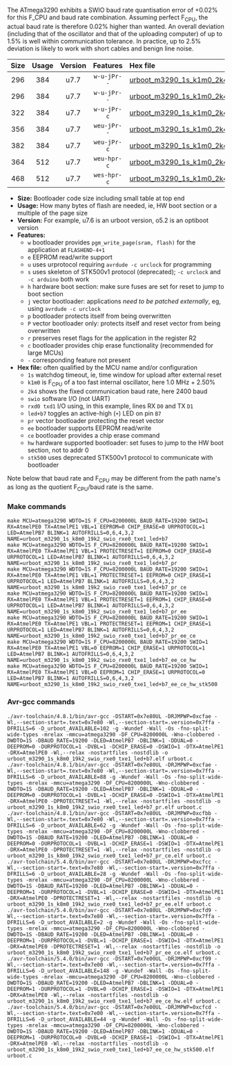 The ATmega3290 exhibits a SWIO baud rate quantisation error of +0.02% for this F_CPU and baud rate combination. Assuming perfect F<sub>CPU</sub>, the actual baud rate is therefore 0.02% higher than wanted. An overall deviation (including that of the oscillator and that of the uploading computer) of up to 1.5% is well within communication tolerance. In practice, up to 2.5% deviation is likely to work with short cables and benign line noise.

|Size|Usage|Version|Features|Hex file|
|:-:|:-:|:-:|:-:|:--|
|296|384|u7.7|`w-u-jPr--`|[urboot_m3290_1s_k1m0_2k4_swio_rxe0_txe1_led+b7.hex](https://raw.githubusercontent.com/stefanrueger/urboot.hex/main/u7.7/mcus/atmega3290/watchdog_1_s/internal_oscillator_k%2B2.50%25/%2B1m000000_hz/%2B%2B%2B2k4_baud/uart0_rxe0_txe1/led%2Bb7/urboot_m3290_1s_k1m0_2k4_swio_rxe0_txe1_led%2Bb7.hex)|
|296|384|u7.7|`w-u-jPr--`|[urboot_m3290_1s_k1m0_2k4_swio_rxe0_txe1_led+b7_pr.hex](https://raw.githubusercontent.com/stefanrueger/urboot.hex/main/u7.7/mcus/atmega3290/watchdog_1_s/internal_oscillator_k%2B2.50%25/%2B1m000000_hz/%2B%2B%2B2k4_baud/uart0_rxe0_txe1/led%2Bb7/urboot_m3290_1s_k1m0_2k4_swio_rxe0_txe1_led%2Bb7_pr.hex)|
|322|384|u7.7|`w-u-jPr-c`|[urboot_m3290_1s_k1m0_2k4_swio_rxe0_txe1_led+b7_pr_ce.hex](https://raw.githubusercontent.com/stefanrueger/urboot.hex/main/u7.7/mcus/atmega3290/watchdog_1_s/internal_oscillator_k%2B2.50%25/%2B1m000000_hz/%2B%2B%2B2k4_baud/uart0_rxe0_txe1/led%2Bb7/urboot_m3290_1s_k1m0_2k4_swio_rxe0_txe1_led%2Bb7_pr_ce.hex)|
|356|384|u7.7|`weu-jPr--`|[urboot_m3290_1s_k1m0_2k4_swio_rxe0_txe1_led+b7_pr_ee.hex](https://raw.githubusercontent.com/stefanrueger/urboot.hex/main/u7.7/mcus/atmega3290/watchdog_1_s/internal_oscillator_k%2B2.50%25/%2B1m000000_hz/%2B%2B%2B2k4_baud/uart0_rxe0_txe1/led%2Bb7/urboot_m3290_1s_k1m0_2k4_swio_rxe0_txe1_led%2Bb7_pr_ee.hex)|
|382|384|u7.7|`weu-jPr-c`|[urboot_m3290_1s_k1m0_2k4_swio_rxe0_txe1_led+b7_pr_ee_ce.hex](https://raw.githubusercontent.com/stefanrueger/urboot.hex/main/u7.7/mcus/atmega3290/watchdog_1_s/internal_oscillator_k%2B2.50%25/%2B1m000000_hz/%2B%2B%2B2k4_baud/uart0_rxe0_txe1/led%2Bb7/urboot_m3290_1s_k1m0_2k4_swio_rxe0_txe1_led%2Bb7_pr_ee_ce.hex)|
|364|512|u7.7|`weu-hpr-c`|[urboot_m3290_1s_k1m0_2k4_swio_rxe0_txe1_led+b7_ee_ce_hw.hex](https://raw.githubusercontent.com/stefanrueger/urboot.hex/main/u7.7/mcus/atmega3290/watchdog_1_s/internal_oscillator_k%2B2.50%25/%2B1m000000_hz/%2B%2B%2B2k4_baud/uart0_rxe0_txe1/led%2Bb7/urboot_m3290_1s_k1m0_2k4_swio_rxe0_txe1_led%2Bb7_ee_ce_hw.hex)|
|468|512|u7.7|`wes-hpr-c`|[urboot_m3290_1s_k1m0_2k4_swio_rxe0_txe1_led+b7_ee_ce_hw_stk500.hex](https://raw.githubusercontent.com/stefanrueger/urboot.hex/main/u7.7/mcus/atmega3290/watchdog_1_s/internal_oscillator_k%2B2.50%25/%2B1m000000_hz/%2B%2B%2B2k4_baud/uart0_rxe0_txe1/led%2Bb7/urboot_m3290_1s_k1m0_2k4_swio_rxe0_txe1_led%2Bb7_ee_ce_hw_stk500.hex)|

- **Size:** Bootloader code size including small table at top end
- **Usage:** How many bytes of flash are needed, ie, HW boot section or a multiple of the page size
- **Version:** For example, u7.6 is an urboot version, o5.2 is an optiboot version
- **Features:**
  + `w` bootloader provides `pgm_write_page(sram, flash)` for the application at `FLASHEND-4+1`
  + `e` EEPROM read/write support
  + `u` uses urprotocol requiring `avrdude -c urclock` for programming
  + `s` uses skeleton of STK500v1 protocol (deprecated); `-c urclock` and `-c arduino` both work
  + `h` hardware boot section: make sure fuses are set for reset to jump to boot section
  + `j` vector bootloader: applications *need to be patched externally*, eg, using `avrdude -c urclock`
  + `p` bootloader protects itself from being overwritten
  + `P` vector bootloader only: protects itself and reset vector from being overwritten
  + `r` preserves reset flags for the application in the register R2
  + `c` bootloader provides chip erase functionality (recommended for large MCUs)
  + `-` corresponding feature not present
- **Hex file:** often qualified by the MCU name and/or configuration
  + `1s` watchdog timeout, ie, time window for upload after external reset
  + `k1m0` is F<sub>CPU</sub> of a too fast internal oscillator, here 1.0 MHz + 2.50%
  + `2k4` shows the fixed communication baud rate, here 2400 baud
  + `swio` software I/O (not UART)
  + `rxd0 txd1` I/O using, in this example, lines RX `D0` and TX `D1`
  + `led+b7` toggles an active-high (`+`) LED on pin `B7`
  + `pr` vector bootloader protecting the reset vector
  + `ee` bootloader supports EEPROM read/write
  + `ce` bootloader provides a chip erase command
  + `hw` hardware supported bootloader: set fuses to jump to the HW boot section, not to addr 0
  + `stk500` uses deprecated STK500v1 protocol to communicate with bootloader


Note below that baud rate and F<sub>CPU</sub> may be different from the path name's as long as the quotient F<sub>CPU</sub>/baud rate is the same.

### Make commands
```
make MCU=atmega3290 WDTO=1S F_CPU=8200000L BAUD_RATE=19200 SWIO=1 RX=AtmelPE0 TX=AtmelPE1 VBL=1 EEPROM=0 CHIP_ERASE=0 URPROTOCOL=1 LED=AtmelPB7 BLINK=1 AUTOFRILLS=0,6,4,3,2 NAME=urboot_m3290_1s_k8m0_19k2_swio_rxe0_txe1_led+b7
make MCU=atmega3290 WDTO=1S F_CPU=8200000L BAUD_RATE=19200 SWIO=1 RX=AtmelPE0 TX=AtmelPE1 VBL=1 PROTECTRESET=1 EEPROM=0 CHIP_ERASE=0 URPROTOCOL=1 LED=AtmelPB7 BLINK=1 AUTOFRILLS=0,6,4,3,2 NAME=urboot_m3290_1s_k8m0_19k2_swio_rxe0_txe1_led+b7_pr
make MCU=atmega3290 WDTO=1S F_CPU=8200000L BAUD_RATE=19200 SWIO=1 RX=AtmelPE0 TX=AtmelPE1 VBL=1 PROTECTRESET=1 EEPROM=0 CHIP_ERASE=1 URPROTOCOL=1 LED=AtmelPB7 BLINK=1 AUTOFRILLS=0,6,4,3,2 NAME=urboot_m3290_1s_k8m0_19k2_swio_rxe0_txe1_led+b7_pr_ce
make MCU=atmega3290 WDTO=1S F_CPU=8200000L BAUD_RATE=19200 SWIO=1 RX=AtmelPE0 TX=AtmelPE1 VBL=1 PROTECTRESET=1 EEPROM=1 CHIP_ERASE=0 URPROTOCOL=1 LED=AtmelPB7 BLINK=1 AUTOFRILLS=0,6,4,3,2 NAME=urboot_m3290_1s_k8m0_19k2_swio_rxe0_txe1_led+b7_pr_ee
make MCU=atmega3290 WDTO=1S F_CPU=8200000L BAUD_RATE=19200 SWIO=1 RX=AtmelPE0 TX=AtmelPE1 VBL=1 PROTECTRESET=1 EEPROM=1 CHIP_ERASE=1 URPROTOCOL=1 LED=AtmelPB7 BLINK=1 AUTOFRILLS=0,6,4,3,2 NAME=urboot_m3290_1s_k8m0_19k2_swio_rxe0_txe1_led+b7_pr_ee_ce
make MCU=atmega3290 WDTO=1S F_CPU=8200000L BAUD_RATE=19200 SWIO=1 RX=AtmelPE0 TX=AtmelPE1 VBL=0 EEPROM=1 CHIP_ERASE=1 URPROTOCOL=1 LED=AtmelPB7 BLINK=1 AUTOFRILLS=0,6,4,3,2 NAME=urboot_m3290_1s_k8m0_19k2_swio_rxe0_txe1_led+b7_ee_ce_hw
make MCU=atmega3290 WDTO=1S F_CPU=8200000L BAUD_RATE=19200 SWIO=1 RX=AtmelPE0 TX=AtmelPE1 VBL=0 EEPROM=1 CHIP_ERASE=1 URPROTOCOL=0 LED=AtmelPB7 BLINK=1 AUTOFRILLS=0,6,4,3,2 NAME=urboot_m3290_1s_k8m0_19k2_swio_rxe0_txe1_led+b7_ee_ce_hw_stk500
```

### Avr-gcc commands
```
./avr-toolchain/4.8.1/bin/avr-gcc -DSTART=0x7e80UL -DRJMPWP=0xcfae -Wl,--section-start=.text=0x7e80 -Wl,--section-start=.version=0x7ffa -DFRILLS=6 -D_urboot_AVAILABLE=102 -g -Wundef -Wall -Os -fno-split-wide-types -mrelax -mmcu=atmega3290 -DF_CPU=8200000L -Wno-clobbered -DWDTO=1S -DBAUD_RATE=19200 -DLED=AtmelPB7 -DBLINK=1 -DDUAL=0 -DEEPROM=0 -DURPROTOCOL=1 -DVBL=1 -DCHIP_ERASE=0 -DSWIO=1 -DTX=AtmelPE1 -DRX=AtmelPE0 -Wl,--relax -nostartfiles -nostdlib -o urboot_m3290_1s_k8m0_19k2_swio_rxe0_txe1_led+b7.elf urboot.c
./avr-toolchain/4.8.1/bin/avr-gcc -DSTART=0x7e80UL -DRJMPWP=0xcfae -Wl,--section-start=.text=0x7e80 -Wl,--section-start=.version=0x7ffa -DFRILLS=6 -D_urboot_AVAILABLE=88 -g -Wundef -Wall -Os -fno-split-wide-types -mrelax -mmcu=atmega3290 -DF_CPU=8200000L -Wno-clobbered -DWDTO=1S -DBAUD_RATE=19200 -DLED=AtmelPB7 -DBLINK=1 -DDUAL=0 -DEEPROM=0 -DURPROTOCOL=1 -DVBL=1 -DCHIP_ERASE=0 -DSWIO=1 -DTX=AtmelPE1 -DRX=AtmelPE0 -DPROTECTRESET=1 -Wl,--relax -nostartfiles -nostdlib -o urboot_m3290_1s_k8m0_19k2_swio_rxe0_txe1_led+b7_pr.elf urboot.c
./avr-toolchain/4.8.1/bin/avr-gcc -DSTART=0x7e80UL -DRJMPWP=0xcfbb -Wl,--section-start=.text=0x7e80 -Wl,--section-start=.version=0x7ffa -DFRILLS=6 -D_urboot_AVAILABLE=62 -g -Wundef -Wall -Os -fno-split-wide-types -mrelax -mmcu=atmega3290 -DF_CPU=8200000L -Wno-clobbered -DWDTO=1S -DBAUD_RATE=19200 -DLED=AtmelPB7 -DBLINK=1 -DDUAL=0 -DEEPROM=0 -DURPROTOCOL=1 -DVBL=1 -DCHIP_ERASE=1 -DSWIO=1 -DTX=AtmelPE1 -DRX=AtmelPE0 -DPROTECTRESET=1 -Wl,--relax -nostartfiles -nostdlib -o urboot_m3290_1s_k8m0_19k2_swio_rxe0_txe1_led+b7_pr_ce.elf urboot.c
./avr-toolchain/5.4.0/bin/avr-gcc -DSTART=0x7e80UL -DRJMPWP=0xcfcc -Wl,--section-start=.text=0x7e80 -Wl,--section-start=.version=0x7ffa -DFRILLS=6 -D_urboot_AVAILABLE=28 -g -Wundef -Wall -Os -fno-split-wide-types -mrelax -mmcu=atmega3290 -DF_CPU=8200000L -Wno-clobbered -DWDTO=1S -DBAUD_RATE=19200 -DLED=AtmelPB7 -DBLINK=1 -DDUAL=0 -DEEPROM=1 -DURPROTOCOL=1 -DVBL=1 -DCHIP_ERASE=0 -DSWIO=1 -DTX=AtmelPE1 -DRX=AtmelPE0 -DPROTECTRESET=1 -Wl,--relax -nostartfiles -nostdlib -o urboot_m3290_1s_k8m0_19k2_swio_rxe0_txe1_led+b7_pr_ee.elf urboot.c
./avr-toolchain/5.4.0/bin/avr-gcc -DSTART=0x7e80UL -DRJMPWP=0xcfd9 -Wl,--section-start=.text=0x7e80 -Wl,--section-start=.version=0x7ffa -DFRILLS=6 -D_urboot_AVAILABLE=2 -g -Wundef -Wall -Os -fno-split-wide-types -mrelax -mmcu=atmega3290 -DF_CPU=8200000L -Wno-clobbered -DWDTO=1S -DBAUD_RATE=19200 -DLED=AtmelPB7 -DBLINK=1 -DDUAL=0 -DEEPROM=1 -DURPROTOCOL=1 -DVBL=1 -DCHIP_ERASE=1 -DSWIO=1 -DTX=AtmelPE1 -DRX=AtmelPE0 -DPROTECTRESET=1 -Wl,--relax -nostartfiles -nostdlib -o urboot_m3290_1s_k8m0_19k2_swio_rxe0_txe1_led+b7_pr_ee_ce.elf urboot.c
./avr-toolchain/5.4.0/bin/avr-gcc -DSTART=0x7e00UL -DRJMPWP=0xcf99 -Wl,--section-start=.text=0x7e00 -Wl,--section-start=.version=0x7ffa -DFRILLS=6 -D_urboot_AVAILABLE=148 -g -Wundef -Wall -Os -fno-split-wide-types -mrelax -mmcu=atmega3290 -DF_CPU=8200000L -Wno-clobbered -DWDTO=1S -DBAUD_RATE=19200 -DLED=AtmelPB7 -DBLINK=1 -DDUAL=0 -DEEPROM=1 -DURPROTOCOL=1 -DVBL=0 -DCHIP_ERASE=1 -DSWIO=1 -DTX=AtmelPE1 -DRX=AtmelPE0 -Wl,--relax -nostartfiles -nostdlib -o urboot_m3290_1s_k8m0_19k2_swio_rxe0_txe1_led+b7_ee_ce_hw.elf urboot.c
./avr-toolchain/5.4.0/bin/avr-gcc -DSTART=0x7e00UL -DRJMPWP=0xcfcd -Wl,--section-start=.text=0x7e00 -Wl,--section-start=.version=0x7ffa -DFRILLS=6 -D_urboot_AVAILABLE=44 -g -Wundef -Wall -Os -fno-split-wide-types -mrelax -mmcu=atmega3290 -DF_CPU=8200000L -Wno-clobbered -DWDTO=1S -DBAUD_RATE=19200 -DLED=AtmelPB7 -DBLINK=1 -DDUAL=0 -DEEPROM=1 -DURPROTOCOL=0 -DVBL=0 -DCHIP_ERASE=1 -DSWIO=1 -DTX=AtmelPE1 -DRX=AtmelPE0 -Wl,--relax -nostartfiles -nostdlib -o urboot_m3290_1s_k8m0_19k2_swio_rxe0_txe1_led+b7_ee_ce_hw_stk500.elf urboot.c
```

